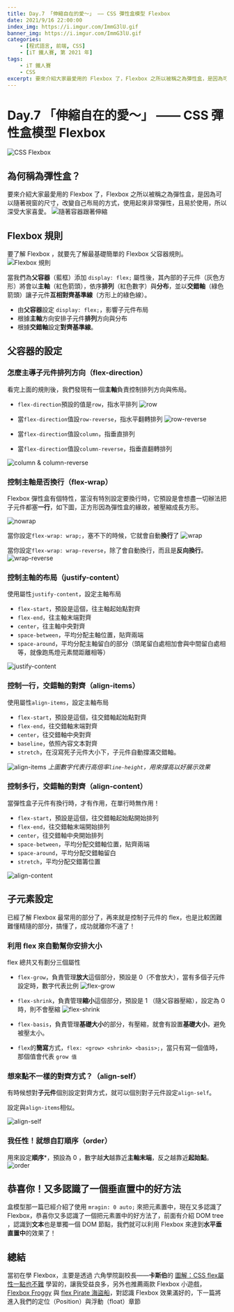 ```yaml
---
title: Day.7 「伸縮自在的愛～」 —— CSS 彈性盒模型 Flexbox
date: 2021/9/16 22:00:00
index_img: https://i.imgur.com/ImmG3lU.gif
banner_img: https://i.imgur.com/ImmG3lU.gif
categories:
    - [程式語言, 前端, CSS]
    - [iT 鐵人賽, 第 2021 年]
tags: 
    - iT 鐵人賽
    - CSS
excerpt: 要來介紹大家最愛用的 Flexbox 了，Flexbox 之所以被稱之為彈性盒，是因為可以隨著視窗的尺寸，改變自己布局的方式，使用起來非常彈性，且易於使用，所以深受大家喜愛。
---
```


# Day.7 「伸縮自在的愛～」 —— CSS 彈性盒模型 Flexbox

![CSS Flexbox](https://i.imgur.com/lSYvVfi.png)

## 為何稱為彈性盒？

要來介紹大家最愛用的 Flexbox 了，Flexbox 之所以被稱之為彈性盒，是因為可以隨著視窗的尺寸，改變自己布局的方式，使用起來非常彈性，且易於使用，所以深受大家喜愛。
![隨著容器跟著伸縮](https://i.imgur.com/ImmG3lU.gif)

## Flexbox 規則

要了解 Flexbox ，就要先了解最基礎簡單的 Flexbox 父容器規則。
![Flexbox 規則](https://i.imgur.com/73CcPV8.png)

當我們為**父容器**（藍框）添加 `display: flex;` 屬性後，其內部的子元件（灰色方形）將會以**主軸**（紅色箭頭），依序**排列**（紅色數字）與**分布**，並以**交錯軸**（綠色箭頭）讓子元件**互相對齊基準線**（方形上的綠色線）。

- 由**父容器**設定 `display: flex;`，影響子元件布局
- 根據**主軸**方向安排子元件**排列**方向與分布
- 根據**交錯軸**設定**對齊基準線**。

## 父容器的設定

### 怎麼主導子元件排列方向（flex-direction）

看完上面的規則後，我們發現有一個**主軸**負責控制排列方向與佈局。

- `flex-direction`預設的值是`row`，指水平排列
  ![row](https://i.imgur.com/ZrzZq2K.png)

- 當`flex-direction`值設`row-reverse`，指水平翻轉排列
  ![row-reverse](https://i.imgur.com/Pzm3WO5.png)

- 當`flex-direction`值設`column`，指垂直排列

- 當`flex-direction`值設`column-reverse`，指垂直翻轉排列

![column & column-reverse](https://i.imgur.com/ifPAjvP.png)

### 控制主軸是否換行（flex-wrap）

Flexbox 彈性盒有個特性，當沒有特別設定要換行時，它預設是會想盡一切辦法把子元件都塞**一行**，如下圖，正方形因為彈性盒的緣故，被壓縮成長方形。

![nowrap](https://i.imgur.com/Igogdcq.png)

當你設定`flex-wrap: wrap;`，塞不下的時候，它就會自動**換行**了
![wrap](https://i.imgur.com/Cf06taa.png)

當你設定`flex-wrap: wrap-reverse`，除了會自動換行，而且是**反向換行**。
![wrap-reverse](https://i.imgur.com/oM9iITZ.png)

### 控制主軸的布局（justify-content）

使用屬性`justify-content`，設定主軸布局

- `flex-start`，預設是這個，往主軸起始點對齊
- `flex-end`，往主軸末端對齊
- `center`，往主軸中央對齊
- `space-between`，平均分配主軸位置，貼齊兩端
- `space-around`，平均分配主軸留白的部分（頭尾留白處相加會與中間留白處相等，就像跑馬燈元素間距離相等）

![justify-content](https://i.imgur.com/rT9lwvQ.png)

### 控制一行，交錯軸的對齊（align-items）

使用屬性`align-items`，設定主軸布局

- `flex-start`，預設是這個，往交錯軸起始點對齊
- `flex-end`，往交錯軸末端對齊
- `center`，往交錯軸中央對齊
- `baseline`，依照內容文本對齊
- `stretch`，在沒寫死子元件大小下，子元件自動撐滿交錯軸。

![align-items](https://i.imgur.com/4cBX9XS.png)
*上圖數字代表行高倍率`line-height`，用來撐高以好展示效果*

### 控制多行，交錯軸的對齊（align-content）

當彈性盒子元件有換行時，才有作用，在單行時無作用！

- `flex-start`，預設是這個，往交錯軸起始點開始排列
- `flex-end`，往交錯軸末端開始排列
- `center`，往交錯軸中央開始排列
- `space-between`，平均分配交錯軸位置，貼齊兩端
- `space-around`，平均分配交錯軸留白
- `stretch`，平均分配交錯籌位置

![align-content](https://i.imgur.com/JRKnhSB.png)

## 子元素設定

已經了解 Flexbox 最常用的部分了，再來就是控制子元件的 flex，也是比較困難難懂精隨的部分，搞懂了，成功就離你不遠了！

### 利用 flex 來自動幫你安排大小

flex 總共又有劃分三個屬性

- `flex-grow`，負責管理**放大**這個部分，預設是 0（不會放大），當有多個子元件設定時，數字代表比例
  ![flex-grow](https://i.imgur.com/OL9HOd2.gif)

- `flex-shrink`，負責管理**縮小**這個部分，預設是 1 （隨父容器壓縮），設定為 0 時，則不會壓縮
  ![flex-shrink](https://i.imgur.com/FPK0nG7.gif)


- `flex-basis`，負責管理**基礎大小**的部分，有壓縮，就會有設置**基礎大小**，避免被壓太小。

- `flex`的**簡寫**方式，`flex: <grow> <shrink> <basis>;`，當只有寫一個值時，那個值會代表 `grow 值`

### 想來點不一樣的對齊方式？（align-self）

有時候想對**子元件**個別設定對齊方式，就可以個別對子元件設定`align-self`。

設定與`align-items`相似。

![align-self](https://i.imgur.com/GrhCydD.png)

### 我任性！就想自訂順序（order）

用來設定**順序***，預設為 0 ，數字越**大**越靠近**主軸末端**，反之越靠近**起始點**。
![order](https://i.imgur.com/jL4XZFa.png)

## 恭喜你！又多認識了一個垂直置中的好方法

盒模型那一篇已經介紹了使用 `mragin: 0 auto;` 來把元素置中，現在又多認識了 Flexbox，恭喜你又多認識了一個把元素置中的好方法了，前面有介紹 DOM tree ，認識到**文本**也是單獨一個 DOM 節點，我們就可以利用 Flexbox 來達到**水平垂直置中**的效果了！

## 總結

當初在學 Flexbox，主要是透過 六角學院副校長——**卡斯伯**的 [圖解：CSS flex屬性一點也不難](https://wcc723.github.io/css/2017/07/21/css-flex/) 學習的，讓我受益良多，另外也推薦兩款 Flexbox 小遊戲， [Flexbox Froggy](https://flexboxfroggy.com/) 與 [flex Pirate 海盜船](https://hexschool.github.io/flexbox-pirate/index.html#/)，對認識 Flexbox 效果滿好的，下一篇將進入我們的定位（Position）與浮動（float）章節
